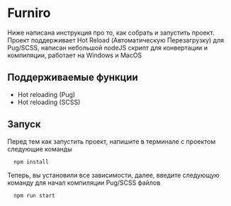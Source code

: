 
# Furniro

Ниже написана инструкция про то, как собрать и запустить проект. Проект поддерживает Hot Reload (Автоматическую Перезагрузку) для Pug/SCSS, написан небольшой nodeJS скрипт для конвертации и компиляции, работает на Windows и MacOS


## Поддерживаемые функции

- Hot reloading (Pug)
- Hot reloading (SCSS)

## Запуск

Перед тем как запустить проект, напишите в терминале с проектом следующие команды

```bash
  npm install
```

Теперь, вы установили все зависимости, далее, введите следующую команду для начал компиляции Pug/SCSS файлов

```bash
  npm run start
```


